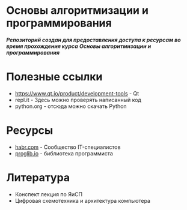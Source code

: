 Основы алгоритмизации и программирования
======
***Репозиторий создан для предоставления доступа к ресурсам во время прохождения курса***
***Основы алгоритмизации и программирования***

Полезные ссылки
======
* https://www.qt.io/product/development-tools - Qt
* repl.it - Здесь можно проверять написанный код
* python.org - отсюда можно скачать Python

Ресурсы
======

* [habr.com](habr.com) - Сообщество IT-специалистов
* [proglib.io](proglib.io) - библиотека программиста

Литература
======
- Конспект лекция по ЯиСП
- Цифровая схемотехника и архитектура компьютера
     
